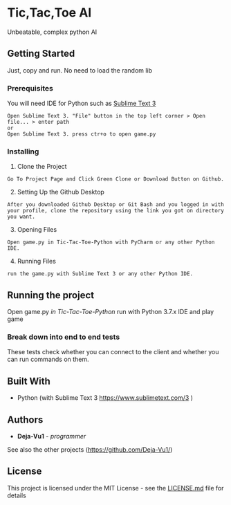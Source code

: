 # Tic,Tac,Toe AI

Unbeatable, complex python AI


## Getting Started

Just, copy and run. No need to load the random lib

### Prerequisites

You will need IDE for Python such as [Sublime Text 3](https://www.sublimetext.com/3)

```
Open Sublime Text 3. "File" button in the top left corner > Open file... > enter path
or
Open Sublime Text 3. press ctr+o to open game.py
```

### Installing

1) Clone the Project

```
Go To Project Page and Click Green Clone or Download Button on Github.
```

2) Setting Up the Github Desktop

```
After you downloaded Github Desktop or Git Bash and you logged in with your profile, clone the repository using the link you got on directory you want.
```


3) Opening Files

```
Open game.py in Tic-Tac-Toe-Python with PyCharm or any other Python IDE.
```

4) Running Files

```
run the game.py with Sublime Text 3 or any other Python IDE.
```

## Running the project

Open game.py *in Tic-Tac-Toe-Python*
run with Python 3.7.x IDE
and play game

### Break down into end to end tests

These tests check whether you can connect to the client and whether you can run commands on them.

## Built With

* Python (with Sublime Text 3 https://www.sublimetext.com/3 )

## Authors

* **Deja-Vu1** - *programmer* 

See also the other projects (https://github.com/Deja-Vu1/)

## License

This project is licensed under the MIT License - see the [LICENSE.md](LICENSE.md) file for details
